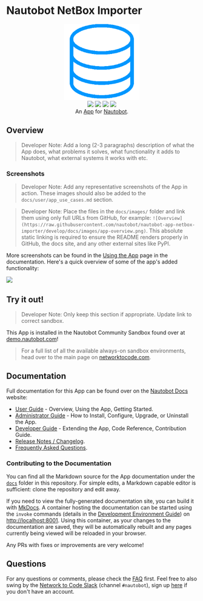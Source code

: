 # Nautobot NetBox Importer

<!--
Developer Note - Remove Me!

The README will have certain links/images broken until the PR is merged into `develop`. Update the GitHub links with whichever branch you're using (main etc.) if different.

The logo of the project is a placeholder (docs/images/icon-nautobot-netbox-importer.png) - please replace it with your app icon, making sure it's at least 200x200px and has a transparent background!

To avoid extra work and temporary links, make sure that publishing docs (or merging a PR) is done at the same time as setting up the docs site on RTD, then test everything.
-->

<p align="center">
  <img src="https://raw.githubusercontent.com/nautobot/nautobot-app-netbox-importer/develop/docs/images/icon-nautobot-netbox-importer.png" class="logo" height="200px">
  <br>
  <a href="https://github.com/nautobot/nautobot-app-netbox-importer/actions"><img src="https://github.com/nautobot/nautobot-app-netbox-importer/actions/workflows/ci.yml/badge.svg?branch=main"></a>
  <a href="https://docs.nautobot.com/projects/netbox-importer/en/latest"><img src="https://readthedocs.org/projects/nautobot-app-netbox-importer/badge/"></a>
  <a href="https://pypi.org/project/nautobot-netbox-importer/"><img src="https://img.shields.io/pypi/v/nautobot-netbox-importer"></a>
  <a href="https://pypi.org/project/nautobot-netbox-importer/"><img src="https://img.shields.io/pypi/dm/nautobot-netbox-importer"></a>
  <br>
  An <a href="https://www.networktocode.com/nautobot/apps/">App</a> for <a href="https://nautobot.com/">Nautobot</a>.
</p>

## Overview

> Developer Note: Add a long (2-3 paragraphs) description of what the App does, what problems it solves, what functionality it adds to Nautobot, what external systems it works with etc.

### Screenshots

> Developer Note: Add any representative screenshots of the App in action. These images should also be added to the `docs/user/app_use_cases.md` section.

> Developer Note: Place the files in the `docs/images/` folder and link them using only full URLs from GitHub, for example: `![Overview](https://raw.githubusercontent.com/nautobot/nautobot-app-netbox-importer/develop/docs/images/app-overview.png)`. This absolute static linking is required to ensure the README renders properly in GitHub, the docs site, and any other external sites like PyPI.

More screenshots can be found in the [Using the App](https://docs.nautobot.com/projects/netbox-importer/en/latest/user/app_use_cases/) page in the documentation. Here's a quick overview of some of the app's added functionality:

![](https://raw.githubusercontent.com/nautobot/nautobot-app-netbox-importer/develop/docs/images/placeholder.png)

## Try it out!

> Developer Note: Only keep this section if appropriate. Update link to correct sandbox.

This App is installed in the Nautobot Community Sandbox found over at [demo.nautobot.com](https://demo.nautobot.com/)!

> For a full list of all the available always-on sandbox environments, head over to the main page on [networktocode.com](https://www.networktocode.com/nautobot/sandbox-environments/).

## Documentation

Full documentation for this App can be found over on the [Nautobot Docs](https://docs.nautobot.com) website:

- [User Guide](https://docs.nautobot.com/projects/netbox-importer/en/latest/user/app_overview/) - Overview, Using the App, Getting Started.
- [Administrator Guide](https://docs.nautobot.com/projects/netbox-importer/en/latest/admin/install/) - How to Install, Configure, Upgrade, or Uninstall the App.
- [Developer Guide](https://docs.nautobot.com/projects/netbox-importer/en/latest/dev/contributing/) - Extending the App, Code Reference, Contribution Guide.
- [Release Notes / Changelog](https://docs.nautobot.com/projects/netbox-importer/en/latest/admin/release_notes/).
- [Frequently Asked Questions](https://docs.nautobot.com/projects/netbox-importer/en/latest/user/faq/).

### Contributing to the Documentation

You can find all the Markdown source for the App documentation under the [`docs`](https://github.com/nautobot/nautobot-app-netbox-importer/tree/develop/docs) folder in this repository. For simple edits, a Markdown capable editor is sufficient: clone the repository and edit away.

If you need to view the fully-generated documentation site, you can build it with [MkDocs](https://www.mkdocs.org/). A container hosting the documentation can be started using the `invoke` commands (details in the [Development Environment Guide](https://docs.nautobot.com/projects/netbox-importer/en/latest/dev/dev_environment/#docker-development-environment)) on [http://localhost:8001](http://localhost:8001). Using this container, as your changes to the documentation are saved, they will be automatically rebuilt and any pages currently being viewed will be reloaded in your browser.

Any PRs with fixes or improvements are very welcome!

## Questions

For any questions or comments, please check the [FAQ](https://docs.nautobot.com/projects/netbox-importer/en/latest/user/faq/) first. Feel free to also swing by the [Network to Code Slack](https://networktocode.slack.com/) (channel `#nautobot`), sign up [here](http://slack.networktocode.com/) if you don't have an account.
